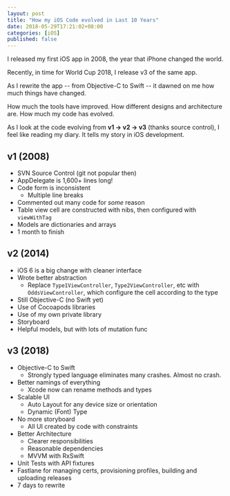 ```yaml
---
layout: post
title: "How my iOS Code evolved in Last 10 Years"
date: 2018-05-29T17:21:02+08:00
categories: [iOS]
published: false
---
```


I released my first iOS app in 2008, the year that iPhone changed the world.

Recently, in time for World Cup 2018, I release v3 of the same app.

As I rewrite the app -- from Objective-C to Swift -- it dawned on me how much things have changed.

How much the tools have improved. How different designs and architecture are. How much my code has evolved.

As I look at the code evolving from **v1 -> v2 -> v3** (thanks source control), I feel like reading my diary. It tells my story in iOS development.

## v1 (2008)

- SVN Source Control (git not popular then)
- AppDelegate is 1,600+ lines long!
- Code form is inconsistent
  - Multiple line breaks
- Commented out many code for _some_ reason
- Table view cell are constructed with nibs, then configured with `viewWithTag`
- Models are dictionaries and arrays
- 1 month to finish

## v2 (2014)

- iOS 6 is a big change with cleaner interface
- Wrote better abstraction
  - Replace `Type1ViewController`, `Type2ViewController`, etc with `OddsViewController`, which configure the cell according to the type
- Still Objective-C (no Swift yet)
- Use of Cocoapods libraries
- Use of my own private library
- Storyboard
- Helpful models, but with lots of mutation func

## v3 (2018)

- Objective-C to Swift
  - Strongly typed language eliminates many crashes. Almost no crash.
- Better namings of everything
  - Xcode now can rename methods and types
- Scalable UI
  - Auto Layout for any device size or orientation
  - Dynamic (Font) Type
- No more storyboard
  - All UI created by code with constraints
- Better Architecture
  - Clearer responsibilities
  - Reasonable dependencies
  - MVVM with RxSwift
- Unit Tests with API fixtures
- Fastlane for managing certs, provisioning profiles, building and uploading releases
- 7 days to rewrite
